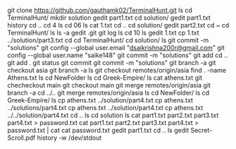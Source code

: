 git clone https://github.com/gauthamk02/TerminalHunt.git
ls
cd TerminalHunt/
mkdir solution
gedit part1.txt
cd solution/
gedit part1.txt
history
cd ..
cd 4
ls
cd 06
ls
cat 1.txt
cd ..
cd solution/
gedit part2.txt
cd ~
cd TerminalHunt/
ls
ls -a
gedit .git
git log
ls
cd 10
ls
gedit 1.txt
cp 1.txt ../solution/part3.txt
cd
cd TerminalHunt/
cd solution/
ls
git commit -m "solutions"
git config --global user.email "dsaikrishna200r@gmail.com"
git config --global user.name "saike148"
git commit -m "solutions"
git add
cd ..
git add .
git status
git commit
git commit -m "solutions"
git branch -a
git checkout asia
git branch -a
ls
git checkout remotes/origin/asia
find . -name Athens.txt
ls
cd NewFolder
ls
cd Greek-Empire/
ls
cat athens.txt 
git checheckout main
git checkout main
git merge remotes/origin/asia
git branch -a
cd ../..
git merge remotes/origin/asia
ls
cd NewFolder/
ls
cd Greek-Empire/
ls
cp athens.txt ../solution/part4.txt
cp athens.txt ../solutions/part4.txt
cp athens.txt ../solution/part4.txt
cp athens.txt ../../solution/part4.txt
cd ..
ls
cd solution
ls
cat part1.txt part2.txt part3.txt part4.txt > password.txt
cat part1.txt part2.txt part3.txt part4.txt > password.txt | cat
cat password.txt 
gedit part1.txt 
cd ..
ls
gedit Secret-Scroll.pdf 
history -w /dev/stdout
